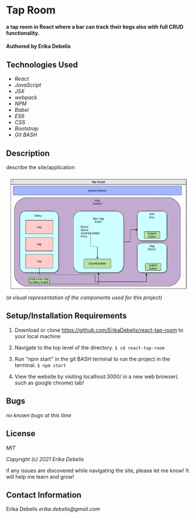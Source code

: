 # Tap Room

#### a tap room in React where a bar can track their kegs also with full CRUD functionality.

#### Authored by Erika Debelis

## Technologies Used

* _React_
* _JavaScript_
* _JSX_
* _webpack_
* _NPM_
* _Babel_
* _ES6_
* _CSS_
* _Bootstrap_
* _Git BASH_

## Description
describe the site/application

![Screenshot](screenshot.png)
_(a visual representation of the components used for this project)_
## Setup/Installation Requirements

1. Download or clone https://github.com/ErikaDebelis/react-tap-room to your local machine
2. Navigate to the top level of the directory.
    ``$ cd react-tap-room``
3. Run "npm start" in the git BASH terminal to run the project in the terminal.
    ``$ npm start``

9. View the website by visiting localhost:3000/ in a new web browser( such as google chrome) tab!

## Bugs

_no known bugs at this time_

## License

_MIT_

_Copyright (c) 2021 Erika Debelis_

if any issues are discovered while navigating the site, please let me know! It will help me learn and grow!

## Contact Information

Erika Debelis _erika.debelis@gmail.com_